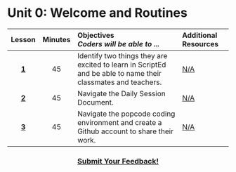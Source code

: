 # Unit 0: Welcome and Routines
|Lesson|Minutes|Objectives <br> *Coders will be able to ...*|Additional Resources|
|:-------:|:-------:|:-------|:-------|
|[**1**](https://docs.google.com/presentation/d/1AG91hU80gvA3RU5hAvgfVgxt93XB_DGq-0Cub7uQAxk/edit?usp=sharing)|45| Identify two things they are excited to learn in ScriptEd and be able to name their classmates and teachers.  |[N/A]()|
|[**2**](https://docs.google.com/presentation/d/1QvIEg-6ahjM-E9Va2BVL3xlVnL4L96Zya5fn22bg-Kk/edit?usp=sharing)|45|Navigate the Daily Session Document. |[N/A]()|
|[**3**](https://docs.google.com/presentation/d/1TVu1DgtD17eUJbXYn82h0aACIV2OtjA4cMLp2JNgNCU/edit?usp=sharing)|45| Navigate the popcode coding environment and create a Github account to share their work. |[N/A]()|



<h3 align="center"><a href="https://docs.google.com/forms/d/e/1FAIpQLSfx0wkLyw_jSOhWR2yY8GTR8TV2NXYZc40us7aPHnl9bO6WAQ/viewform">Submit Your Feedback!</a></h3>
